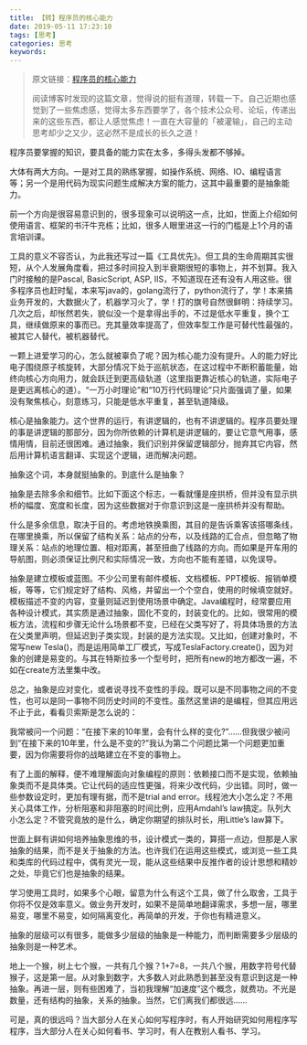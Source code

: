 ```yaml
---
title: 【转】程序员的核心能力
date: 2019-05-11 17:23:10
tags: [思考]
categories: 思考
keywords:
---
```


> 原文链接：[程序员的核心能力](http://vitrun.github.io/computer/2017/11/26/core-skill-programmer.html)
>
> 阅读博客时发现的这篇文章，觉得说的挺有道理，转载一下。自己近期也感觉到了一些焦虑感，觉得太多东西要学了，各个技术公众号、论坛，传递出来的这些东西，都让人感觉焦虑！一直在大容量的「被灌输」，自己的主动思考却少之又少，这必然不是成长的长久之道！

程序员要掌握的知识，要具备的能力实在太多，多得头发都不够掉。

大体有两大方向。一是对工具的熟练掌握，如操作系统、网络、IO、编程语言等；另一个是用代码为现实问题生成解决方案的能力，这其中最重要的是抽象能力。

前一个方向是很容易意识到的，很多现象可以说明这一点，比如，世面上介绍如何使用语言、框架的书汗牛充栋；比如，很多人眼里进这一行的门槛是上1个月的语言培训课。

工具的意义不容否认，为此我还写过一篇《工具优先》。但工具的生命周期其实很短，从个人发展角度看，把过多时间投入到半衰期很短的事物上，并不划算。我入门时接触的是Pascal, BasicScript, ASP, IIS，不知道现在还有没有人用这些。很多程序员也赶时髦，本来写java的，golang流行了，python流行了，学！本来搞业务开发的，大数据火了，机器学习火了，学！打的旗号自然很鲜明：持续学习。几次之后，却怅然若失，貌似没一个是拿得出手的，不过是低水平重复，换个工具，继续做原来的事而已。充其量效率提高了，但效率型工作是可替代性最强的，被其它人替代，被机器替代。

一颗上进爱学习的心，怎么就被辜负了呢？因为核心能力没有提升。人的能力好比电子围绕原子核旋转，大部分情况下处于巡航状态，在这过程中不断积蓄能量，始终向核心方向用力，就会跃迁到更高级轨道（这里指更靠近核心的轨道，实际电子是更远离核心的道）。“一万小时理论”和“10万行代码理论”只片面强调了量，如果没有聚焦核心，刻意练习，只能是低水平重复，甚至轨道降级。

核心是抽象能力。这个世界的运行，有讲逻辑的，也有不讲逻辑的。程序员要处理的事是讲逻辑的那部分，因为你所依赖的计算机是讲逻辑的，要让它意气用事，感情用情，目前还很困难。通过抽象，我们识别并保留逻辑部分，抛弃其它内容，然后用计算机语言翻译、实现这个逻辑，进而解决问题。

抽象这个词，本身就挺抽象的。到底什么是抽象？

抽象是去除多余和细节。比如下面这个标志，一看就懂是座拱桥，但并没有显示拱桥的幅度、宽度和长度，因为这些数据对于你意识到这是一座拱桥并没有帮助。



什么是多余信息，取决于目的。考虑地铁换乘图，其目的是告诉乘客该搭哪条线，在哪里换乘，所以保留了结构关系：站点的分布，以及线路的汇合点，但忽略了物理关系：站点的地理位置、相对距离，甚至扭曲了线路的方向。而如果是开车用的导航图，则必须保证比例尺和实际情况一致，方向也不能有差错，以免误导。

抽象是建立模板或蓝图。不少公司里有邮件模板、文档模板、PPT模板、报销单模板，等等，它们规定好了结构、风格，并留出一个个空白，使用的时候填空就好。模板描述不变的内容，变量则延迟到使用场景中确定。Java编程时，经常要应用各种设计模式，其实质是通过抽象，固化不变的，封装变化的。比如，很常用的模板方法，流程和步骤无论什么场景都不变，已经在父类写好了，将具体场景的方法在父类里声明，但延迟到子类实现，封装的是方法实现。又比如，创建对象时，不常写new Tesla()，而是运用简单工厂模式，写成TeslaFactory.create()，因为对象的创建是易变的。与其在特斯拉多一个型号时，把所有new的地方都改一遍，不如在create方法里集中改。

总之，抽象是应对变化，或者说寻找不变性的手段。既可以是不同事物之间的不变性，也可以是同一事物不同历史时间的不变性。虽然这里讲的是编程，但其应用远不止于此，看看贝索斯是怎么说的：

我常被问一个问题：“在接下来的10年里，会有什么样的变化?”……但我很少被问到“在接下来的10年里，什么是不变的?”我认为第二个问题比第一个问题更加重要，因为你需要将你的战略建立在不变的事物上。

有了上面的解释，便不难理解面向对象编程的原则：依赖接口而不是实现，依赖抽象类而不是具体类。它让代码的适应性更强，将来少改代码，少出错。同时，做一些参数设定时，更加有理有据，而不是trial and error。线程池大小怎么定？不用关心具体工作，分析阻塞和非阻塞的时间比例，应用Amdahl’s law搞定。队列大小怎么定？不管究竟放的是什么，确定你期望的排队时长，用Little’s law算下。

世面上鲜有讲如何培养抽象思维的书，设计模式一类的，算搭一点边，但那是人家抽象的结果，而不是关于抽象的方法。也许我们在运用这些模式，或浏览一些工具和类库的代码过程中，偶有灵光一现，能从这些结果中反推作者的设计思想和精妙之处，毕竟它们也是抽象的结果。

学习使用工具时，如果多个心眼，留意为什么有这个工具，做了什么取舍，工具于你将不仅是效率意义。做业务开发时，如果不是简单地翻译需求，多想一层，哪里易变，哪里不易变，如何隔离变化，再简单的开发，于你也有精进意义。

抽象的层级可以有很多，能做多少层级的抽象是一种能力，而判断需要多少层级的抽象则是一种艺术。

地上一个猴，树上七个猴，一共有几个猴？1+7=8，一共八个猴，用数字符号代替猴子，这是第一层。从对象到数字，大多数人对此熟悉到甚至没有意识到这是一种抽象。再进一层，则有些困难了，当初我理解“加速度”这个概念，就费功。不光是数量，还有结构的抽象，关系的抽象。当然，它们离我们都很远……

可是，真的很远吗？当大部分人在关心如何写程序时，有人开始研究如何用程序写程序，当大部分人在关心如何看书、学习时，有人在教别人看书、学习。